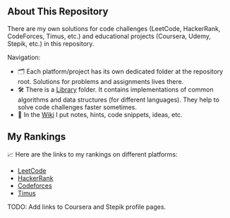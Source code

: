## About This Repository

There are my own solutions for
code challenges (LeetCode, HackerRank, CodeForces, Timus, etc.) and
educational projects (Coursera, Udemy, Stepik, etc.) in this repository.

Navigation:

* 🗂 Each platform/project has its own dedicated folder at the repository root.
  Solutions for problems and assignments lives there.
* 🛠 There is a [Library](Library) folder.
  It contains implementations of common algorithms and data structures (for different languages).
  They help to solve code challenges faster sometimes.
* 📜 In the [Wiki](https://github.com/907th/code-challenges/wiki) I put notes, hints, code snippets, ideas, etc.

## My Rankings

📈 Here are the links to my rankings on different platforms:

* [LeetCode](https://leetcode.com/907th/)
* [HackerRank](https://www.hackerrank.com/aychernenkov)
* [Codeforces](https://codeforces.com/profile/907th)
* [Timus](https://acm.timus.ru/author.aspx?id=309777)

TODO: Add links to Coursera and Stepik profile pages.
